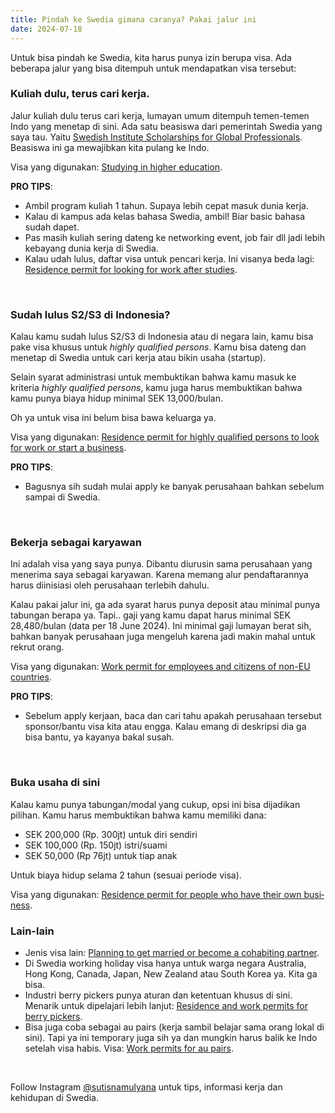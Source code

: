 ```yaml
---
title: Pindah ke Swedia gimana caranya? Pakai jalur ini
date: 2024-07-18
---
```

Untuk bisa pindah ke Swedia, kita harus punya izin berupa visa. Ada beberapa jalur yang bisa ditempuh untuk mendapatkan visa tersebut:
&nbsp;
&nbsp;
### Kuliah dulu, terus cari kerja.
Jalur kuliah dulu terus cari kerja, lumayan umum ditempuh temen-temen Indo yang menetap di sini. Ada satu beasiswa dari pemerintah Swedia yang saya tau. Yaitu [Swedish Institute Scholarships for Global Professionals](https://si.se/utlysningar/stipendier/sisgp-masterstudier-i-sverige/). Beasiswa ini ga mewajibkan kita pulang ke Indo.

Visa yang digunakan: [Studying in higher educa­tion](https://www.migrationsverket.se/English/Private-individuals/Studying-in-Sweden/Higher-education.html).

**PRO TIPS**:
- Ambil program kuliah 1 tahun. Supaya lebih cepat masuk dunia kerja.
- Kalau di kampus ada kelas bahasa Swedia, ambil! Biar basic bahasa sudah dapet.
- Pas masih kuliah sering dateng ke networking event, job fair dll jadi lebih kebayang dunia kerja di Swedia.
- Kalau udah lulus, daftar visa untuk pencari kerja. Ini visanya beda lagi: [Resi­dence permit for looking for work after studies](https://www.migrationsverket.se/English/Private-individuals/Studying-in-Sweden/Looking-for-work-after-studies.html).

&nbsp;
&nbsp;

### Sudah lulus S2/S3 di Indonesia?
Kalau kamu sudah lulus S2/S3 di Indonesia atau di negara lain, kamu bisa pake visa khusus untuk _highly quali­fied persons_. Kamu bisa dateng dan menetap di Swedia untuk cari kerja atau bikin usaha (startup).

Selain syarat administrasi untuk membuktikan bahwa kamu masuk ke kriteria _highly quali­fied persons_, kamu juga harus membuktikan bahwa kamu punya biaya hidup minimal SEK 13,000/bulan.

Oh ya untuk visa ini belum bisa bawa keluarga ya.

Visa yang digunakan: [Resi­dence permit for highly quali­fied persons to look for work or start a busi­ness](https://www.migrationsverket.se/English/Private-individuals/Working-in-Sweden/Look-for-work-or-start-a-business.html).

**PRO TIPS**:
- Bagusnya sih sudah mulai apply ke banyak perusahaan bahkan sebelum sampai di Swedia.

&nbsp;
&nbsp;

### Bekerja sebagai karyawan
Ini adalah visa yang saya punya. Dibantu diurusin sama perusahaan yang menerima saya sebagai karyawan. Karena memang alur pendaftarannya harus diinisiasi oleh perusahaan terlebih dahulu.

Kalau pakai jalur ini, ga ada syarat harus punya deposit atau minimal punya tabungan berapa ya. Tapi.. gaji yang kamu dapat harus minimal SEK 28,480/bulan (data per 18 June 2024). Ini minimal gaji lumayan berat sih, bahkan banyak perusahaan juga mengeluh karena jadi makin mahal untuk rekrut orang.

Visa yang digunakan: [Work permit for employees and citi­zens of non-EU countries](https://www.migrationsverket.se/English/Private-individuals/Working-in-Sweden/Employed.html).

**PRO TIPS**:
- Sebelum apply kerjaan, baca dan cari tahu apakah perusahaan tersebut sponsor/bantu visa kita atau engga. Kalau emang di deskripsi dia ga bisa bantu, ya kayanya bakal susah.

&nbsp;
&nbsp;

### Buka usaha di sini
Kalau kamu punya tabungan/modal yang cukup, opsi ini bisa dijadikan pilihan. Kamu harus membuktikan bahwa kamu memiliki dana:
- SEK 200,000 (Rp. 300jt) untuk diri sendiri
- SEK 100,000 (Rp. 150jt) istri/suami
- SEK 50,000 (Rp 76jt) untuk tiap anak

Untuk biaya hidup selama 2 tahun (sesuai periode visa).

Visa yang digunakan: [Resi­dence permit for people who have their own busi­ness](https://www.migrationsverket.se/English/Private-individuals/Working-in-Sweden/Self-employment.html).

### Lain-lain
- Jenis visa lain: [Plan­ning to get married or become a coha­bi­ting partner](https://www.migrationsverket.se/English/Private-individuals/Moving-to-someone-in-Sweden/Planning-to-marry-or-become-the-cohabiting-partner.html).
- Di Swedia working holiday visa hanya untuk warga negara Australia, Hong Kong, Canada, Japan, New Zealand atau South Korea ya. Kita ga bisa.
- Industri berry pickers punya aturan dan ketentuan khusus di sini. Menarik untuk dipelajari lebih lanjut: [Resi­dence and work permits for berry pickers](https://www.migrationsverket.se/English/Private-individuals/Working-in-Sweden/Employed/Special-rules-for-certain-occupations-and-citizens-of-certain-countries/Berry-pickers.html).
- Bisa juga coba sebagai au pairs (kerja sambil belajar sama orang lokal di sini). Tapi ya ini temporary juga sih ya dan mungkin harus balik ke Indo setelah visa habis. Visa: [Work permits for au pairs](https://www.migrationsverket.se/English/Private-individuals/Working-in-Sweden/Employed/Special-rules-for-certain-occupations-and-citizens-of-certain-countries/Au-pair.html).

&nbsp;

Follow Instagram [@sutisnamulyana](https://www.instagram.com/sutisnamulyana/) untuk tips, informasi kerja dan kehidupan di Swedia.

&nbsp;